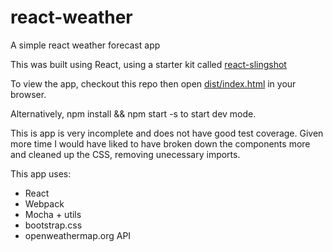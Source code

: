 # react-weather
A simple react weather forecast app

This was built using React, using a starter kit called [react-slingshot](https://github.com/coryhouse/react-slingshot)

To view the app, checkout this repo then open [dist/index.html](../master/dist/index.html) in your browser. 

Alternatively, npm install && npm start -s to start dev mode.

This is app is very incomplete and does not have good test coverage. Given more time I would have liked to have broken down the components more and cleaned up the CSS, removing unecessary imports.

This app uses:
* React
* Webpack
* Mocha + utils
* bootstrap.css
* openweathermap.org API
